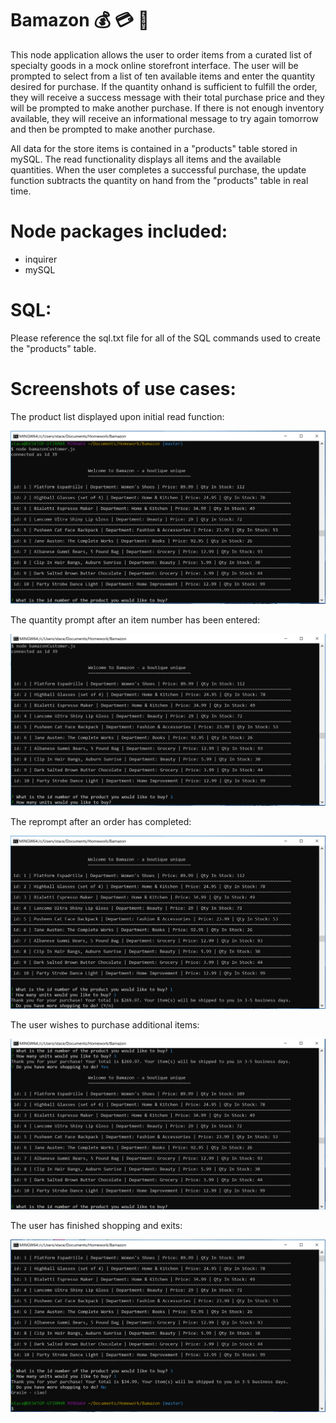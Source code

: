 # Bamazon :moneybag: :credit_card: :handbag:

This node application allows the user to order items from a curated list of specialty goods in a mock online storefront interface.  The user will be prompted to select from a list of ten available items and enter the quantity desired for purchase.  If the quantity onhand is sufficient to fulfill the order, they will receive a success message with their total purchase price and they will be prompted to make another purchase.  If there is not enough inventory available, they will receive an informational message to try again tomorrow and then be prompted to make another purchase.  

All data for the store items is contained in a "products" table stored in mySQL.  The read functionality displays all items and the available quantities.  When the user completes a successful purchase, the update function subtracts the quantity on hand from the "products" table in real time.

# Node packages included:
- inquirer
- mySQL

# SQL:
Please reference the sql.txt file for all of the SQL commands used to create the "products" table.  

# Screenshots of use cases:

The product list displayed upon initial read function:

![Read](./Images/ProductList.PNG)

The quantity prompt after an item number has been entered:

![Purchase Prompt](./Images/PurchasePrompt.PNG)

The reprompt after an order has completed:

![Reprompt Purchase](./Images/Reprompt.PNG)

The user wishes to purchase additional items:

![More Shopping = Yes](./Images/MoreShopping.PNG)

The user has finished shopping and exits:

![More Shopping = No](./Images/DoneShopping.PNG)

